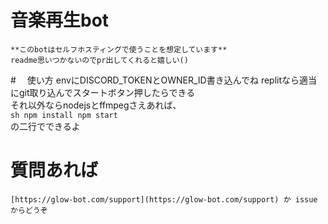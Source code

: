 # 音楽再生bot
    **このbotはセルフホスティングで使うことを想定しています**  
    readme思いつかないのでpr出してくれると嬉しい()

#　 使い方
    envにDISCORD_TOKENとOWNER_ID書き込んでね
    replitなら適当にgit取り込んでスタートボタン押したらできる  
    それ以外ならnodejsとffmpegさえあれば、  
    ```sh
    npm install
    npm start
    ```  
    の二行でできるよ

# 質問あれば
    [https://glow-bot.com/support](https://glow-bot.com/support) か issue からどうぞ